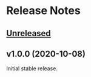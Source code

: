 # Release Notes

## [Unreleased](https://github.com/laravel/breeze/compare/v1.0.0...master)


## v1.0.0 (2020-10-08)

Initial stable release.
